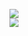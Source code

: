[![](https://img.shields.io/badge/Made%20With-Github%20Spray-lightgrey.svg?style=for-the-badge&logo=github)](https://github.com/Annihil/github-spray#4661)  
[![](https://i.imgur.com/2DrTn0Z.gif)](https://github.com/Annihil/github-spray)